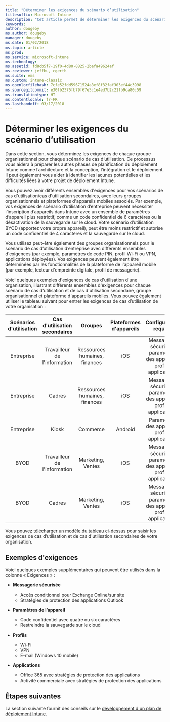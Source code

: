 ```yaml
---
title: "Déterminer les exigences du scénario d’utilisation"
titlesuffix: Microsoft Intune
description: "Cet article permet de déterminer les exigences du scénario de cas d’utilisation et de cas d'utilisation secondaires Intune dans le cadre de l'implémentation d'un cloud Microsoft Intune uniquement."
keywords: 
author: dougeby
ms.author: dougeby
manager: dougeby
ms.date: 01/02/2018
ms.topic: article
ms.prod: 
ms.service: microsoft-intune
ms.technology: 
ms.assetid: fd8cb5f7-19f0-4d80-8825-2bafa49624af
ms.reviewer: jeffbu, cgerth
ms.suite: ems
ms.custom: intune-classic
ms.openlocfilehash: 7cfe52fdd59671524a8ef8f32faf303ef44c3998
ms.sourcegitcommit: e30fb2375fb79f67e5c1e4ed7b2c21fb9ca80c59
ms.translationtype: HT
ms.contentlocale: fr-FR
ms.lasthandoff: 03/17/2018
---
```

# <a name="determine-use-case-scenario-requirements"></a>Déterminer les exigences du scénario d’utilisation

Dans cette section, vous déterminez les exigences de chaque groupe organisationnel pour chaque scénario de cas d’utilisation. Ce processus vous aidera à préparer les autres phases de planification du déploiement Intune comme l’architecture et la conception, l’intégration et le déploiement. Il peut également vous aider à identifier les lacunes potentielles et les difficultés liées à votre projet de déploiement Intune.

Vous pouvez avoir différents ensembles d'exigences pour vos scénarios de cas d'utilisation/cas d'utilisation secondaires, avec leurs groupes organisationnels et plateformes d'appareils mobiles associés. Par exemple, vos exigences de scénario d’utilisation d’entreprise peuvent nécessiter l’inscription d’appareils dans Intune avec un ensemble de paramètres d’appareil plus restrictif, comme un code confidentiel de 6 caractères ou la désactivation de la sauvegarde sur le cloud. Votre scénario d’utilisation BYOD (apportez votre propre appareil), peut être moins restrictif et autorise un code confidentiel de 4 caractères et la sauvegarde sur le cloud.

Vous utilisez peut-être également des groupes organisationnels pour le scénario de cas d’utilisation d’entreprise avec différents ensembles d'exigences (par exemple, paramètres de code PIN, profil Wi-Fi ou VPN, applications déployées). Vos exigences peuvent également être déterminées par les fonctionnalités de la plateforme de l'appareil mobile (par exemple, lecteur d'empreinte digitale, profil de messagerie).

Voici quelques exemples d'exigences de cas d'utilisation d'une organisation, illustrant différents ensembles d'exigences pour chaque scénario de cas d'utilisation et de cas d'utilisation secondaire, groupe organisationnel et plateforme d'appareils mobiles. Vous pouvez également utiliser le tableau suivant pour entrer les exigences de cas d’utilisation de votre organisation :

| **Scénarios d'utilisation** | **Cas d'utilisation secondaires** | **Groupes** | **Plateformes d'appareils** | **Configuration requise** |
|:---:|:---:|:---:|:---:|:---:|
| Entreprise | Travailleur de l'information | Ressources humaines, finances | iOS | Messagerie sécurisée, paramètres des appareils, profils, applications |                                                          
| Entreprise | Cadres | Ressources humaines, finances | iOS | Messagerie sécurisée, paramètres des appareils, profils, applications |                                                         
| Entreprise | Kiosk | Commerce | Android | Paramètres des appareils, profils, applications |
| BYOD | Travailleur de l'information | Marketing, Ventes | iOS | Messagerie sécurisée, paramètres des appareils, profils, applications |                                                         
| BYOD | Cadres | Marketing, Ventes | iOS | Messagerie sécurisée, paramètres des appareils, profils, applications |

Vous pouvez [télécharger un modèle du tableau ci-dessus](https://gallery.technet.microsoft.com/Intune-deployment-planning-fae156c2?redir=0) pour saisir les exigences de cas d’utilisation et de cas d'utilisation secondaires de votre organisation.


## <a name="examples-of-requirements"></a>Exemples d'exigences

Voici quelques exemples supplémentaires qui peuvent être utilisés dans la colonne « Exigences » :

- **Messagerie sécurisée**
    - Accès conditionnel pour Exchange Online/sur site
    - Stratégies de protection des applications Outlook

- **Paramètres de l’appareil**
    - Code confidentiel avec quatre ou six caractères
    - Restreindre la sauvegarde sur le cloud

- **Profils**
    - Wi-Fi
    - VPN
    - E-mail (Windows 10 mobile)

- **Applications**
    - Office 365 avec stratégies de protection des applications
    - Activité commerciale avec stratégies de protection des applications

## <a name="next-steps"></a>Étapes suivantes

La section suivante fournit des conseils sur le [développement d'un plan de déploiement Intune](planning-guide-rollout-plan.md).
